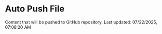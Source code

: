 # Auto Push File

Content that will be pushed to GitHub repository.
Last updated: 07/22/2025, 07:08:20 AM